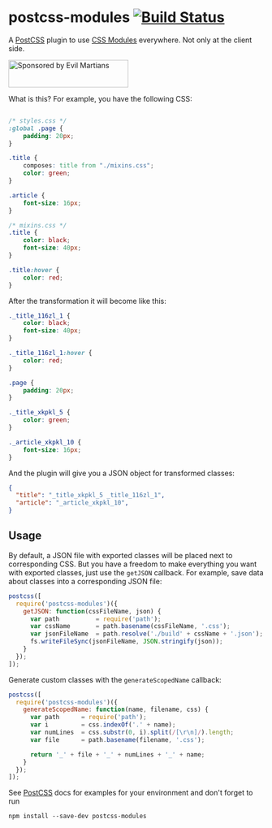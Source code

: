 # postcss-modules [![Build Status][ci-img]][ci]

A [PostCSS] plugin to use [CSS Modules] everywhere. Not only at the client side.

[PostCSS]:      https://github.com/postcss/postcss
[ci-img]:       https://travis-ci.org/outpunk/postcss-modules.svg
[ci]:           https://travis-ci.org/outpunk/postcss-modules
[CSS Modules]:  https://github.com/css-modules/css-modules

<a href="https://evilmartians.com/?utm_source=postcss-modules">
<img src="https://evilmartians.com/badges/sponsored-by-evil-martians.svg" alt="Sponsored by Evil Martians" width="236" height="54">
</a>

What is this? For example, you have the following CSS:

```css

/* styles.css */
:global .page {
    padding: 20px;
}

.title {
    composes: title from "./mixins.css";
    color: green;
}

.article {
    font-size: 16px;
}

/* mixins.css */
.title {
    color: black;
    font-size: 40px;
}

.title:hover {
    color: red;
}

```
After the transformation it will become like this:

```css
._title_116zl_1 {
    color: black;
    font-size: 40px;
}

._title_116zl_1:hover {
    color: red;
}

.page {
    padding: 20px;
}

._title_xkpkl_5 {
    color: green;
}

._article_xkpkl_10 {
    font-size: 16px;
}
```

And the plugin will give you a JSON object for transformed classes:
```json
{
  "title": "_title_xkpkl_5 _title_116zl_1",
  "article": "_article_xkpkl_10",
}
```


## Usage

By default, a JSON file with exported classes will be placed next to corresponding CSS.
But you have a freedom to make everything you want with exported classes, just
use the `getJSON` callback. For example, save data about classes into a corresponding JSON file:

```js
postcss([
  require('postcss-modules')({
    getJSON: function(cssFileName, json) {
      var path          = require('path');
      var cssName       = path.basename(cssFileName, '.css');
      var jsonFileName  = path.resolve('./build' + cssName + '.json');
      fs.writeFileSync(jsonFileName, JSON.stringify(json));
    }
  });
]);
```

Generate custom classes with the `generateScopedName` callback:

```js
postcss([
  require('postcss-modules')({
    generateScopedName: function(name, filename, css) {
      var path      = require('path');
      var i         = css.indexOf('.' + name);
      var numLines  = css.substr(0, i).split(/[\r\n]/).length;
      var file      = path.basename(filename, '.css');

      return '_' + file + '_' + numLines + '_' + name;
    }
  });
]);
```

See [PostCSS] docs for examples for your environment and don't forget to run
```
npm install --save-dev postcss-modules
```
